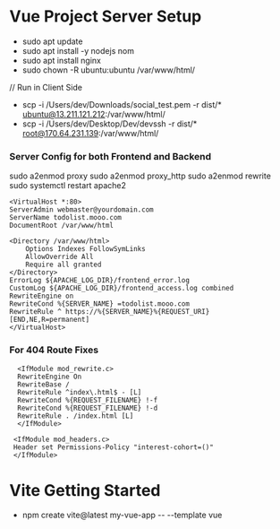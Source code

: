 # Vue Project Server Setup

 - sudo apt update
 - sudo apt install -y nodejs nom
 - sudo apt install nginx
 - sudo chown -R ubuntu:ubuntu /var/www/html/

 // Run in Client Side
 - scp -i /Users/dev/Downloads/social_test.pem -r dist/* ubuntu@13.211.121.212:/var/www/html/
 - scp -i /Users/dev/Desktop/Dev/devssh -r dist/* root@170.64.231.139:/var/www/html/

### Server Config for both Frontend and Backend
sudo a2enmod proxy
sudo a2enmod proxy_http
sudo a2enmod rewrite
sudo systemctl restart apache2

    <VirtualHost *:80>
    ServerAdmin webmaster@yourdomain.com
    ServerName todolist.mooo.com
    DocumentRoot /var/www/html

    <Directory /var/www/html>
        Options Indexes FollowSymLinks
        AllowOverride All
        Require all granted
    </Directory>
    ErrorLog ${APACHE_LOG_DIR}/frontend_error.log
    CustomLog ${APACHE_LOG_DIR}/frontend_access.log combined
    RewriteEngine on
    RewriteCond %{SERVER_NAME} =todolist.mooo.com
    RewriteRule ^ https://%{SERVER_NAME}%{REQUEST_URI} [END,NE,R=permanent]
    </VirtualHost>

### For 404 Route Fixes

      <IfModule mod_rewrite.c>
      RewriteEngine On
      RewriteBase /
      RewriteRule ^index\.html$ - [L]
      RewriteCond %{REQUEST_FILENAME} !-f
      RewriteCond %{REQUEST_FILENAME} !-d
      RewriteRule . /index.html [L]
      </IfModule>

     <IfModule mod_headers.c>
     Header set Permissions-Policy "interest-cohort=()"
     </IfModule>
     
# Vite Getting Started
 - npm create vite@latest my-vue-app -- --template vue

